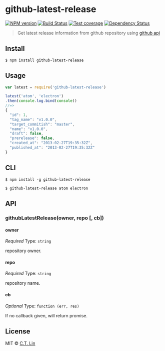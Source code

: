 # github-latest-release

[![NPM version][npm-image]][npm-url]
[![Build Status][travis-image]][travis-url]
[![Test coverage][coveralls-image]][coveralls-url]
[![Dependency Status][david_img]][david_site]

> Get latest release information from github repository using [github api](https://developer.github.com/v3/repos/releases/#get-the-latest-release)


## Install

```
$ npm install github-latest-release
```


## Usage

```js
var latest = require('github-latest-release')

latest('atom', 'electron')
.then(console.log.bind(console))
//=>
{
  "id": 1,
  "tag_name": "v1.0.0",
  "target_commitish": "master",
  "name": "v1.0.0",
  "draft": false,
  "prerelease": false,
  "created_at": "2013-02-27T19:35:32Z",
  "published_at": "2013-02-27T19:35:32Z"
}
```


## CLI

```
$ npm install -g github-latest-release
```
```
$ github-latest-release atom electron
```


## API

### githubLatestRelease(owner, repo [, cb])

#### owner

*Required*
Type: `string`

repository owner.

#### repo

*Required*
Type: `string`

repository name.

#### cb

*Optional*
Type: `function (err, res)`

If no callback given, will return promise.


## License

MIT © [C.T. Lin](http://github.com/chentsulin/github-latest-release)

[npm-image]: https://img.shields.io/npm/v/github-latest-release.svg?style=flat-square
[npm-url]: https://npmjs.org/package/github-latest-release
[travis-image]: https://travis-ci.org/chentsulin/github-latest-release.svg
[travis-url]: https://travis-ci.org/chentsulin/github-latest-release
[coveralls-image]: https://img.shields.io/coveralls/chentsulin/github-latest-release.svg?style=flat-square
[coveralls-url]: https://coveralls.io/r/chentsulin/github-latest-release
[david_img]: https://img.shields.io/david/chentsulin/github-latest-release.svg
[david_site]: https://david-dm.org/chentsulin/github-latest-release

